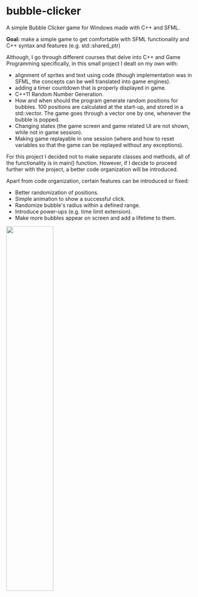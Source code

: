 # bubble-clicker
 A simple Bubble Clicker game for Windows made with C++ and SFML.
 
 **Goal:** make a simple game to get comfortable with SFML functionality and C++ syntax and features (e.g. std::shared_ptr<T>)

 Although, I go through different courses that delve into C++ and Game Programming specifically, in this small project I dealt on my own with:

- alignment of sprites and text using code (though implementation was in SFML, the concepts can be well translated into game engines).
- adding a timer countdown that is properly displayed in game.
- C++11 Random Number Generation.
- How and when should the program generate random positions for bubbles. 100 positions are calculated at the start-up, and stored in a std::vector. The game goes through a vector one by one, whenever the bubble is popped.
- Changing states (the game screen and game related UI are not shown, while not in game session).
- Making game replayable in one session (where and how to reset variables so that the game can be replayed without any exceptions).

For this project I decided not to make separate classes and methods, all of the functionality is in main() function. However, if I decide to proceed further with the project, a better code organization will be introduced.

Apart from code organization, certain features can be introduced or fixed:
- Better randomization of positions.
- Simple animation to show a successful click.
- Randomize bubble's radius within a defined range.
- Introduce power-ups (e.g. time limit extension).
- Make more bubbles appear on screen and add a lifetime to them.

<img src="https://github.com/UltimateDecaf/bubble-clicker/blob/main/clicker-gif.gif)https://github.com/UltimateDecaf/bubble-clicker/blob/main/clicker-gif.gif" width="50%" height="50%">
